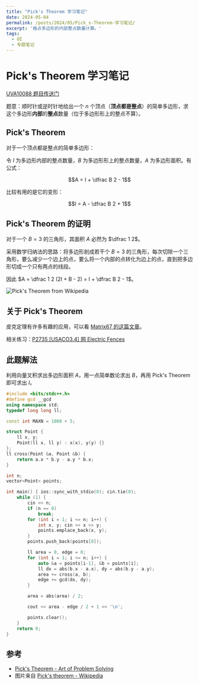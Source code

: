 ```yaml
---
title: "Pick's Theorem 学习笔记"
date: 2024-05-04
permalink: /posts/2024/05/Pick_s-Theorem-学习笔记/
excerpt: '格点多边形的内部整点数量计算。'
tags:
  - OI
  - 专题笔记
---
```


# Pick's Theorem 学习笔记

[UVA10088 题目传送门](https://www.luogu.com.cn/problem/UVA10088)

题意：顺时针或逆时针地给出一个 $n$ 个顶点（**顶点都是整点**）的简单多边形，求这个多边形**内部**的**整点**数量（位于多边形形上的整点不算）。

## Pick's Theorem

对于一个顶点都是整点的简单多边形：

令 $I$ 为多边形内部的整点数量，$B$ 为多边形形上的整点数量，$A$ 为多边形面积。有公式：

$$A = I + \dfrac B 2 - 1$$

比较有用的是它的变形：

$$I = A - \dfrac B 2 + 1$$

## Pick's Theorem 的证明

对于一个 $B = 3$ 的三角形，其面积 $A$ 必然为 $\dfrac 1 2$。

采用数学归纳法的思路：将多边形剖成若干个 $B=3$ 的三角形，每次切除一个三角形，要么减少一个边上的点，要么将一个内部的点转化为边上的点，直到把多边形切成一个只有两点的线段。

因此 $A = \dfrac 1 2 (2I + B - 2) = I + \dfrac B 2 - 1$。

![Pick's Theorem from Wikipedia](https://cdn.luogu.com.cn/upload/image_hosting/hhrg8pwi.png)

## 关于 Pick's Theorem

皮克定理有许多有趣的应用，可以看 [Matrix67 的这篇文章](http://www.matrix67.com/blog/archives/2199)。

相关练习：[P2735 [USACO3.4] 网 Electric Fences](https://www.luogu.com.cn/problem/P2735)

## 此题解法

利用向量叉积求出多边形面积 $A$，用一点简单数论求出 $B$，再用 Pick's Theorem 即可求出 $I$。

```cpp
#include <bits/stdc++.h>
#define gcd __gcd
using namespace std;
typedef long long ll;

const int MAXN = 1000 + 5;

struct Point {
    ll x, y;
    Point(ll x, ll y) : x(x), y(y) {}
};
ll cross(Point &a, Point &b) {
    return a.x * b.y - a.y * b.x;
}

int n;
vector<Point> points;

int main() { ios::sync_with_stdio(0); cin.tie(0);
    while (1) {
        cin >> n;
        if (n == 0)
            break;
        for (int i = 1; i <= n; i++) {
            int x, y; cin >> x >> y;
            points.emplace_back(x, y);
        }
        points.push_back(points[0]);

        ll area = 0, edge = 0;
        for (int i = 1; i <= n; i++) {
            auto &a = points[i-1], &b = points[i];
            ll dx = abs(b.x - a.x), dy = abs(b.y - a.y);
            area += cross(a, b);
            edge += gcd(dx, dy);
        }

        area = abs(area) / 2;

        cout << area - edge / 2 + 1 << '\n';

        points.clear();
    }
    return 0;
}
```

## 参考

- [Pick's Theorem - Art of Problem Solving](https://artofproblemsolving.com/wiki/index.php/Pick%27s_Theorem)
- 图片来自 [Pick's theorem - Wikipedia](https://en.wikipedia.org/wiki/Pick%27s_theorem)